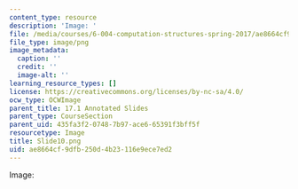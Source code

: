 ```yaml
---
content_type: resource
description: 'Image: '
file: /media/courses/6-004-computation-structures-spring-2017/ae8664cf9dfb250d4b23116e9ece7ed2_Slide10.png
file_type: image/png
image_metadata:
  caption: ''
  credit: ''
  image-alt: ''
learning_resource_types: []
license: https://creativecommons.org/licenses/by-nc-sa/4.0/
ocw_type: OCWImage
parent_title: 17.1 Annotated Slides
parent_type: CourseSection
parent_uid: 435fa3f2-0748-7b97-ace6-65391f3bff5f
resourcetype: Image
title: Slide10.png
uid: ae8664cf-9dfb-250d-4b23-116e9ece7ed2
---
```

Image: 